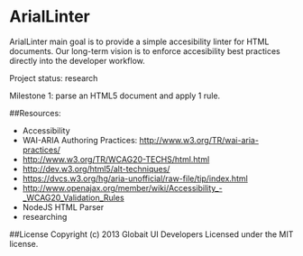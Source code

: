 ArialLinter
============
ArialLinter main goal is to provide a simple accesibility linter for HTML documents. Our long-term vision is to enforce accesibility best practices directly into the developer workflow.

Project status: research

Milestone 1: parse an HTML5 document and apply 1 rule.

##Resources:
* Accessibility
 * WAI-ARIA Authoring Practices: http://www.w3.org/TR/wai-aria-practices/
 * http://www.w3.org/TR/WCAG20-TECHS/html.html
 * http://dev.w3.org/html5/alt-techniques/
 * https://dvcs.w3.org/hg/aria-unofficial/raw-file/tip/index.html
 * http://www.openajax.org/member/wiki/Accessibility_-_WCAG20_Validation_Rules
* NodeJS HTML Parser
 * researching

##License
Copyright (c) 2013 Globait UI Developers
Licensed under the MIT license.